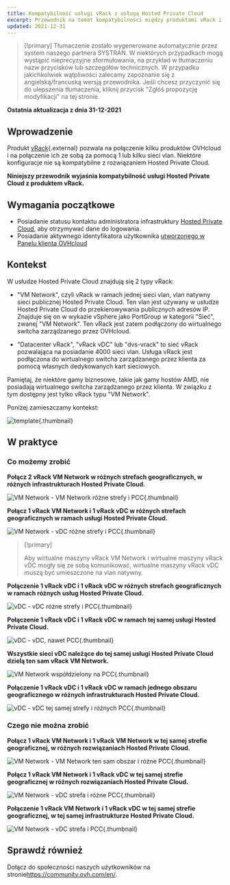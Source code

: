 ```yaml
---
title: Kompatybilność usługi vRack z usługą Hosted Private Cloud
excerpt: Przewodnik na temat kompatybilności między produktami vRack i Hosted Private Cloud
updated: 2021-12-31
---
```


> [!primary]
> Tłumaczenie zostało wygenerowane automatycznie przez system naszego partnera SYSTRAN. W niektórych przypadkach mogą wystąpić nieprecyzyjne sformułowania, na przykład w tłumaczeniu nazw przycisków lub szczegółów technicznych. W przypadku jakichkolwiek wątpliwości zalecamy zapoznanie się z angielską/francuską wersją przewodnika. Jeśli chcesz przyczynić się do ulepszenia tłumaczenia, kliknij przycisk "Zgłóś propozycję modyfikacji" na tej stronie.
> 

**Ostatnia aktualizacja z dnia 31-12-2021**

## Wprowadzenie

Produkt [vRack](https://www.ovh.pl/rozwiazania/vrack/){.external} pozwala na połączenie kilku produktów OVHcloud i na połączenie ich ze sobą za pomocą 1 lub kilku sieci vlan. Niektóre konfiguracje nie są kompatybilne z rozwiązaniem Hosted Private Cloud.

**Niniejszy przewodnik wyjaśnia kompatybilność usługi Hosted Private Cloud z produktem vRack.**

## Wymagania początkowe

- Posiadanie statusu kontaktu administratora infrastruktury [Hosted Private Cloud](https://www.ovhcloud.com/pl/enterprise/products/hosted-private-cloud/), aby otrzymywać dane do logowania.
- Posiadanie aktywnego identyfikatora użytkownika [utworzonego w Panelu klienta OVHcloud](https://www.ovh.com/auth/?action=gotomanager&from=https://www.ovh.pl/&ovhSubsidiary=pl)

## Kontekst

W usłudze Hosted Private Cloud znajdują się 2 typy vRack:

- "VM Network", czyli vRack w ramach jednej sieci vlan, vlan natywny sieci publicznej Hosted Private Cloud. Ten vlan jest używany w usłudze Hosted Private Cloud do przekierowywania publicznych adresów IP. Znajduje się on w wykazie vSphere jako PortGroup w kategorii "Sieć", zwanej "VM Network". Ten vRack jest zatem podłączony do wirtualnego switcha zarządzanego przez OVHcloud.

- "Datacenter vRack", "vRack vDC" lub "dvs-vrack" to sieć vRack pozwalająca na posiadanie 4000 sieci vlan. Usługa vRack jest podłączona do wirtualnego switcha zarządzanego przez klienta za pomocą własnych dedykowanych kart sieciowych.

Pamiętaj, że niektóre gamy biznesowe, takie jak gamy hostów AMD, nie posiadają wirtualnego switcha zarządzanego przez klienta. W związku z tym dostępny jest tylko vRack typu "VM Network".

Poniżej zamieszczamy kontekst:

![template](images/template.png){.thumbnail}

## W praktyce

### Co możemy zrobić

**Połącz 2 vRack VM Network w różnych strefach geograficznych, w różnych infrastrukturach Hosted Private Cloud.**

![VM Network - VM Network różne strefy i PCC ](images/vmnetwork-vmnetwork-diff-geo-diff-pcc.png){.thumbnail}

**Połącz 1 vRack VM Network i 1 vRack vDC w różnych strefach geograficznych w ramach usługi Hosted Private Cloud.**

![VM Network - vDC różne strefy i PCC ](images/vmnetwork-vdc-diff-geo-diff-pcc.png){.thumbnail}

> [!primary]
>
> Aby wirtualne maszyny vRack VM Network i wirtualne maszyny vRack vDC mogły się ze sobą komunikować, wirtualne maszyny vRack vDC muszą być umieszczone na vlan natywny.
> 

**Połączenie 1 vRack vDC i 1 vRack vDC w różnych strefach geograficznych w ramach różnych usług Hosted Private Cloud.**

![vDC - vDC różne strefy i PCC ](images/vdc-vdc-diff-geo-diff-pcc.png){.thumbnail}

**Połączenie 1 vRack vDC i 1 vRack vDC w ramach tej samej usługi Hosted Private Cloud.**

![vDC - vDC, nawet PCC ](images/vdc-vdc-same-pcc.png){.thumbnail}

**Wszystkie sieci vDC należące do tej samej usługi Hosted Private Cloud dzielą ten sam vRack VM Network.**

![VM Network współdzielony na PCC](images/all-vdc-share-same-vmnetwork.png){.thumbnail}

**Połączenie 1 vRack vDC i 1 vRack vDC w ramach jednego obszaru geograficznego w różnych infrastrukturach Hosted Private Cloud.**

![vDC - vDC tej samej strefy i różnych PCC ](images/vdc-vdc-same-zone-diff-pcc.png){.thumbnail}

### Czego nie można zrobić

**Połącz 1 vRack VM Network i 1 vRack VM Network w tej samej strefie geograficznej, w różnych rozwiązaniach Hosted Private Cloud.**

![VM Network - VM Network ten sam obszar i różne PCC ](images/vmnetwork-vmnetwork-same-geo-diff-pcc.png){.thumbnail}

**Połącz 1 vRack VM Network i 1 vRack vDC w tej samej strefie geograficznej w różnych rozwiązaniach Hosted Private Cloud.**

![VM Network - vDC strefa i różne PCC ](images/vmnetwork-vdc-same-geo-diff-pcc.png){.thumbnail}

**Połączenie 1 vRack VM Network i 1 vRack vDC w tej samej strefie geograficznej, w tej samej infrastrukturze Hosted Private Cloud.**

![VM Network - vDC strefa i PCC ](images/vmnetwork-vdc-same-geo-same-pcc.png){.thumbnail}

## Sprawdź również

Dołącz do społeczności naszych użytkowników na stronie<https://community.ovh.com/en/>.
